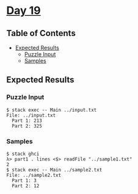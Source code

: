 # [Day 19](https://adventofcode.com/2020/day/19)

## Table of Contents

- [Expected Results](#expected-results)
    + [Puzzle Input](#puzzle-input)
    + [Samples](#samples)

## Expected Results

### Puzzle Input

```console
$ stack exec -- Main ../input.txt
File: ../input.txt
  Part 1: 213
  Part 2: 325
```

### Samples

```console
$ stack ghci
λ> part1 . lines <$> readFile "../sample1.txt"
2
$ stack exec -- Main ../sample2.txt
File: ../sample2.txt
  Part 1: 3
  Part 2: 12
```
